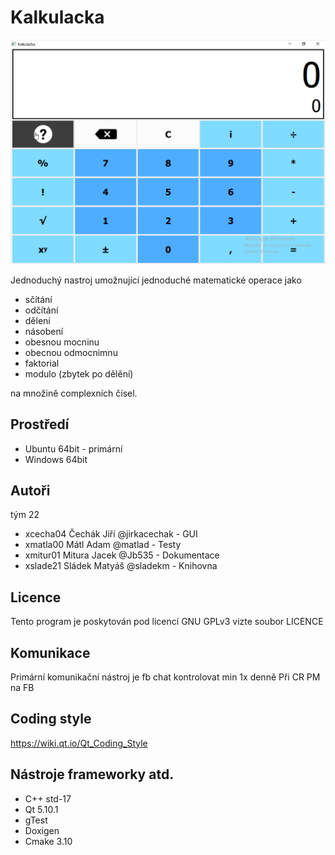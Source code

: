 # Kalkulacka
![Náhled](/printScreen1.PNG?raw=true "Náhled")


Jednoduchý nastroj umožnující jednoduché matematické operace jako
* sčítání
* odčítání
* dělení
* násobení
* obesnou mocninu
* obecnou odmocnimnu
* faktorial
* modulo (zbytek po dělění)

na množině complexních čísel.

Prostředí
---------

* Ubuntu 64bit - primární
* Windows 64bit

Autoři
------

tým 22
- xcecha04 Čechák Jiří @jirkacechak - GUI  
- xmatla00 Mátl Adam @matlad - Testy
- xmitur01 Mitura Jacek	@Jb535 - Dokumentace 
- xslade21 Sládek Matyáš @sladekm - Knihovna


Licence
-------
Tento program je poskytován pod licencí GNU GPLv3 vizte soubor LICENCE


Komunikace
----------
Primární komunikační nástroj je fb chat kontrolovat min 1x denně
Při CR PM na FB

Coding style
------------
https://wiki.qt.io/Qt_Coding_Style


Nástroje frameworky atd.
-------------------------
* C++ std-17
* Qt 5.10.1
* gTest
* Doxigen
* Cmake 3.10




